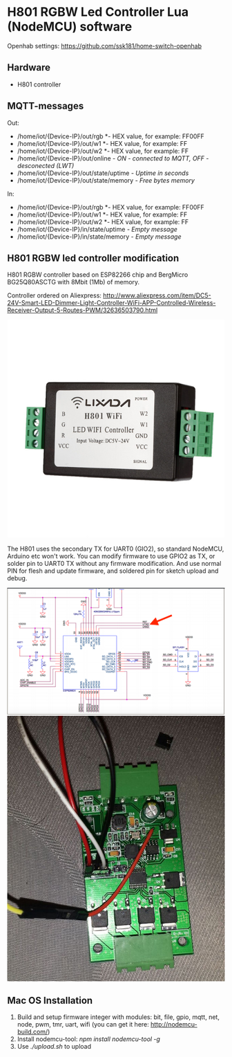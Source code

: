 # H801 RGBW Led Controller Lua (NodeMCU) software
Openhab settings:
https://github.com/ssk181/home-switch-openhab

## Hardware
- H801 controller

## MQTT-messages
Out:

- /home/iot/{Device-IP}/out/rgb          *- HEX value, for example: FF00FF
- /home/iot/{Device-IP}/out/w1           *- HEX value, for example: FF
- /home/iot/{Device-IP}/out/w2           *- HEX value, for example: FF
- /home/iot/{Device-IP}/out/online       *- ON - connected to MQTT, OFF - desconected (LWT)*
- /home/iot/{Device-IP}/out/state/uptime *- Uptime in seconds*
- /home/iot/{Device-IP}/out/state/memory *- Free bytes memory*

In:

- /home/iot/{Device-IP}/out/rgb          *- HEX value, for example: FF00FF
- /home/iot/{Device-IP}/out/w1           *- HEX value, for example: FF
- /home/iot/{Device-IP}/out/w2           *- HEX value, for example: FF
- /home/iot/{Device-IP}/in/state/uptime  *- Empty message*
- /home/iot/{Device-IP}/in/state/memory  *- Empty message*

## H801 RGBW led controller modification
H801 RGBW controller based on ESP82266 chip and BergMicro BG25Q80ASCTG with 8Mbit (1Mb) of memory.

Controller ordered on Aliexpress:
http://www.aliexpress.com/item/DC5-24V-Smart-LED-Dimmer-Light-Controller-WiFi-APP-Controlled-Wireless-Receiver-Output-5-Routes-PWM/32636503790.html

![H801 RGBW led controller](docs/h801.jpg "H801 RGBW led controller")

The H801 uses the secondary TX for UART0 (GIO2), so standard NodeMCU, Arduino etc won't work.
You can modify firmware to use GPIO2 as TX, or solder pin to UART0 TX without any firmware modification.
And use normal PIN for flesh and update firmware, and soldered pin for sketch upload and debug.

![ESP8266 pins](docs/esp8266-pins.png "ESP8266 pins")
![H801 TX pin](docs/h801-tx-pin.jpg "H801 TX pin")

## Mac OS Installation
1. Build and setup firmware integer with modules: bit, file, gpio, mqtt, net, node, pwm, tmr, uart, wifi (you can get it here: http://nodemcu-build.com/)
2. Install nodemcu-tool:
   *npm install nodemcu-tool -g*
3. Use *./upload.sh* to upload